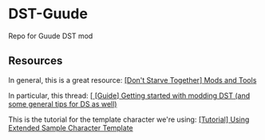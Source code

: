 # DST-Guude
Repo for Guude DST mod

## Resources
In general, this is a great resource: [[Don't Starve Together] Mods and Tools](“http://forums.kleientertainment.com/forum/79-dont-starve-together-mods-and-tools/“)

In particular, this thread: [[
[Guide] Getting started with modding DST (and some general tips for DS as well)](“http://forums.kleientertainment.com/topic/47353-guide-getting-started-with-modding-dst-and-some-general-tips-for-ds-as-well/“)

This is the tutorial for the template character we're using: [
[Tutorial] Using Extended Sample Character Template](“http://forums.kleientertainment.com/topic/46849-tutorial-using-extended-sample-character-template/“)
